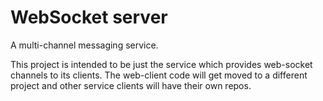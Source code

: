 WebSocket server
================
A multi-channel messaging service.

This project is intended to be just the service which provides web-socket channels to its clients. The web-client code will get moved to a different project and other service clients will have their own repos.
